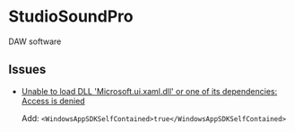 # StudioSoundPro
DAW software


## Issues
- [Unable to load DLL 'Microsoft.ui.xaml.dll' or one of its dependencies: Access is denied](https://learn.microsoft.com/en-us/answers/questions/1082853/unable-to-load-dll-microsoft-ui-xaml-dll-or-one-of)

  Add: `<WindowsAppSDKSelfContained>true</WindowsAppSDKSelfContained>`

